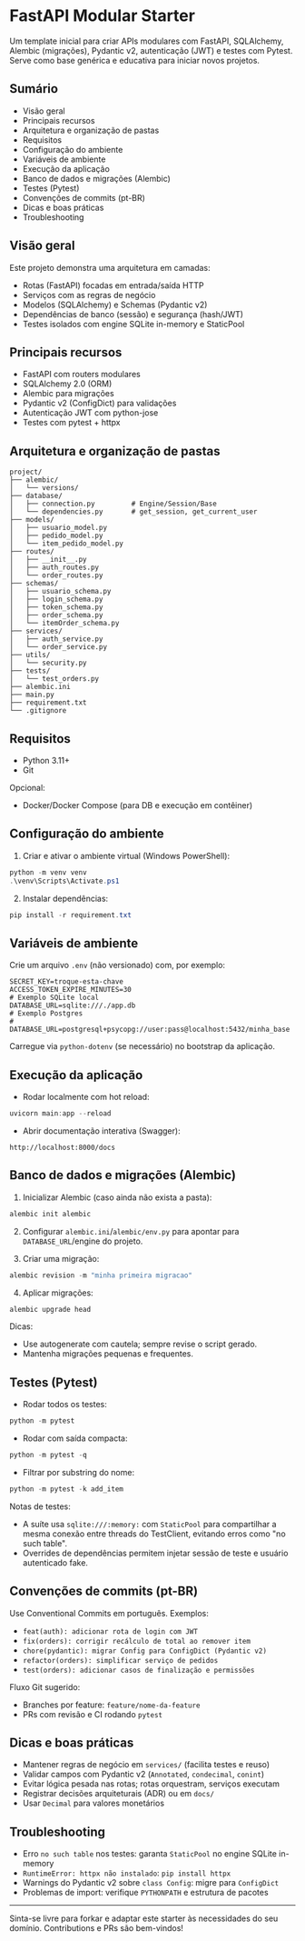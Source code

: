# FastAPI Modular Starter

Um template inicial para criar APIs modulares com FastAPI, SQLAlchemy, Alembic (migrações), Pydantic v2, autenticação (JWT) e testes com Pytest. Serve como base genérica e educativa para iniciar novos projetos.


## Sumário
- Visão geral
- Principais recursos
- Arquitetura e organização de pastas
- Requisitos
- Configuração do ambiente
- Variáveis de ambiente
- Execução da aplicação
- Banco de dados e migrações (Alembic)
- Testes (Pytest)
- Convenções de commits (pt-BR)
- Dicas e boas práticas
- Troubleshooting


## Visão geral
Este projeto demonstra uma arquitetura em camadas:
- Rotas (FastAPI) focadas em entrada/saída HTTP
- Serviços com as regras de negócio
- Modelos (SQLAlchemy) e Schemas (Pydantic v2)
- Dependências de banco (sessão) e segurança (hash/JWT)
- Testes isolados com engine SQLite in-memory e StaticPool


## Principais recursos
- FastAPI com routers modulares
- SQLAlchemy 2.0 (ORM)
- Alembic para migrações
- Pydantic v2 (ConfigDict) para validações
- Autenticação JWT com python-jose
- Testes com pytest + httpx


## Arquitetura e organização de pastas
```
project/
├── alembic/
│   └── versions/
├── database/
│   ├── connection.py         # Engine/Session/Base
│   └── dependencies.py       # get_session, get_current_user
├── models/
│   ├── usuario_model.py
│   ├── pedido_model.py
│   └── item_pedido_model.py
├── routes/
│   ├── __init__.py
│   ├── auth_routes.py
│   └── order_routes.py
├── schemas/
│   ├── usuario_schema.py
│   ├── login_schema.py
│   ├── token_schema.py
│   ├── order_schema.py
│   └── itemOrder_schema.py
├── services/
│   ├── auth_service.py
│   └── order_service.py
├── utils/
│   └── security.py
├── tests/
│   └── test_orders.py
├── alembic.ini
├── main.py
├── requirement.txt
└── .gitignore
```


## Requisitos
- Python 3.11+
- Git

Opcional:
- Docker/Docker Compose (para DB e execução em contêiner)


## Configuração do ambiente
1) Criar e ativar o ambiente virtual (Windows PowerShell):
```powershell
python -m venv venv
.\venv\Scripts\Activate.ps1
```

2) Instalar dependências:
```powershell
pip install -r requirement.txt
```


## Variáveis de ambiente
Crie um arquivo `.env` (não versionado) com, por exemplo:
```
SECRET_KEY=troque-esta-chave
ACCESS_TOKEN_EXPIRE_MINUTES=30
# Exemplo SQLite local
DATABASE_URL=sqlite:///./app.db
# Exemplo Postgres
# DATABASE_URL=postgresql+psycopg://user:pass@localhost:5432/minha_base
```
Carregue via `python-dotenv` (se necessário) no bootstrap da aplicação.


## Execução da aplicação
- Rodar localmente com hot reload:
```powershell
uvicorn main:app --reload
```
- Abrir documentação interativa (Swagger):
```
http://localhost:8000/docs
```


## Banco de dados e migrações (Alembic)
1) Inicializar Alembic (caso ainda não exista a pasta):
```powershell
alembic init alembic
```

2) Configurar `alembic.ini`/`alembic/env.py` para apontar para `DATABASE_URL`/engine do projeto.

3) Criar uma migração:
```powershell
alembic revision -m "minha primeira migracao"
```

4) Aplicar migrações:
```powershell
alembic upgrade head
```

Dicas:
- Use autogenerate com cautela; sempre revise o script gerado.
- Mantenha migrações pequenas e frequentes.


## Testes (Pytest)
- Rodar todos os testes:
```powershell
python -m pytest
```
- Rodar com saída compacta:
```powershell
python -m pytest -q
```
- Filtrar por substring do nome:
```powershell
python -m pytest -k add_item
```

Notas de testes:
- A suíte usa `sqlite:///:memory:` com `StaticPool` para compartilhar a mesma conexão entre threads do TestClient, evitando erros como "no such table".
- Overrides de dependências permitem injetar sessão de teste e usuário autenticado fake.


## Convenções de commits (pt-BR)
Use Conventional Commits em português. Exemplos:
- `feat(auth): adicionar rota de login com JWT`
- `fix(orders): corrigir recálculo de total ao remover item`
- `chore(pydantic): migrar Config para ConfigDict (Pydantic v2)`
- `refactor(orders): simplificar serviço de pedidos`
- `test(orders): adicionar casos de finalização e permissões`

Fluxo Git sugerido:
- Branches por feature: `feature/nome-da-feature`
- PRs com revisão e CI rodando `pytest`


## Dicas e boas práticas
- Mantener regras de negócio em `services/` (facilita testes e reuso)
- Validar campos com Pydantic v2 (`Annotated`, `condecimal`, `conint`)
- Evitar lógica pesada nas rotas; rotas orquestram, serviços executam
- Registrar decisões arquiteturais (ADR) ou em `docs/`
- Usar `Decimal` para valores monetários


## Troubleshooting
- Erro `no such table` nos testes: garanta `StaticPool` no engine SQLite in-memory
- `RuntimeError: httpx não instalado`: `pip install httpx`
- Warnings do Pydantic v2 sobre `class Config`: migre para `ConfigDict`
- Problemas de import: verifique `PYTHONPATH` e estrutura de pacotes

---

Sinta-se livre para forkar e adaptar este starter às necessidades do seu domínio. Contributions e PRs são bem-vindos!
